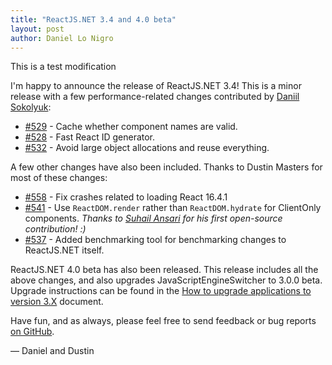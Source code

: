 ```yaml
---
title: "ReactJS.NET 3.4 and 4.0 beta"
layout: post
author: Daniel Lo Nigro
---
```


This is a test modification

I'm happy to announce the release of ReactJS.NET 3.4! This is a minor release with a few performance-related changes contributed by [Daniil Sokolyuk](https://github.com/DaniilSokolyuk):
 - [#529](https://github.com/reactjs/React.NET/pull/529) - Cache whether component names are valid.
 - [#528](https://github.com/reactjs/React.NET/pull/528) - Fast React ID generator.
 - [#532](https://github.com/reactjs/React.NET/pull/532) - Avoid large object allocations and reuse everything.

A few other changes have also been included. Thanks to Dustin Masters for most of these changes:
 - [#558](https://github.com/reactjs/React.NET/pull/558) - Fix crashes related to loading React 16.4.1
 - [#541](https://github.com/reactjs/React.NET/pull/541) - Use `ReactDOM.render` rather than `ReactDOM.hydrate` for ClientOnly components. *Thanks to [Suhail Ansari](https://github.com/suhailnaw) for his first open-source contribution! :)*
 - [#537](https://github.com/reactjs/React.NET/pull/537) - Added benchmarking tool for benchmarking changes to ReactJS.NET itself.

ReactJS.NET 4.0 beta has also been released. This release includes all the above changes, and also upgrades JavaScriptEngineSwitcher to 3.0.0 beta. Upgrade instructions can be found in the [How to upgrade applications to version 3.X](https://github.com/Taritsyn/JavaScriptEngineSwitcher/wiki/How-to-upgrade-applications-to-version-3.X) document.


Have fun, and as always, please feel free to send feedback or bug reports
[on GitHub](https://github.com/reactjs/React.NET).

— Daniel and Dustin
